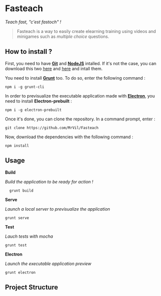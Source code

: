 Fasteach
=======

*Teach fast, "c'est fastoch" !*

> Fasteach is a way to easily create elearning training using videos and minigames such as *multiple choice* questions.



How to install ?
----------------

First, you need to have [**Git**](https://git-scm.com/) and [**NodeJS**](https://nodejs.org) intalled. If it's not the case, you can download this two [here](https://git-scm.com/) and [here](https://nodejs.org) and intall them.

You need to install [**Grunt**](http://gruntjs.com) too. To do so, enter the following command :

```
npm i -g grunt-cli
```

 In order to previsualize the executable application made with [**Electron**](http://electron.atom.io/), you need to install **Electron-prebuilt** :

```
npm i -g electron-prebuilt
```

Once it's done, you can clone the repository. In a command prompt, enter :

```
git clone https://github.com/MrVil/Fasteach
```

Now, download the dependencies with the following command :

```
npm install
```


Usage
-----

**Build**

*Build the application to be ready for action !*

```
  grunt build
```

**Serve**

*Launch a local server to previsualize the application*

```
grunt serve
```

**Test**

*Lauch tests with mocha*

```
grunt test
```

**Electron**

*Launch the executable application preview*

```
grunt electron
```


Project Structure
-----------------
